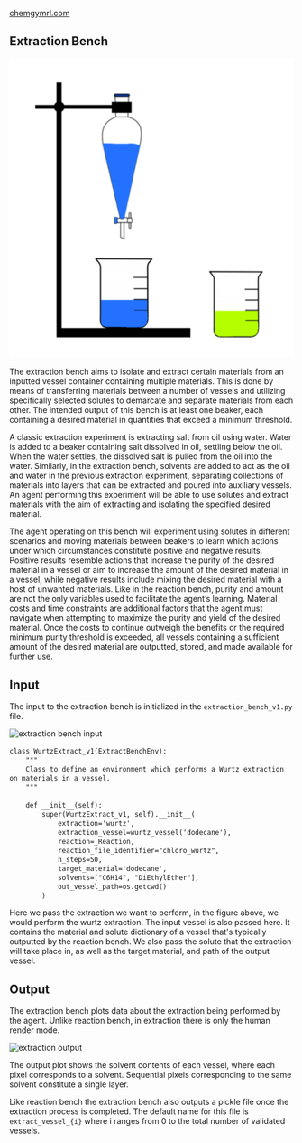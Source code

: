[chemgymrl.com](https://chemgymrl.com/)

## Extraction Bench

<span style="display:block;text-align:center">![Extraction](tutorial_figures/extraction.png)

The extraction bench aims to isolate and extract certain materials from an inputted vessel container containing multiple materials. This is done by means of transferring materials between a number of vessels and utilizing specifically selected solutes to demarcate and separate materials from each other. The intended output of this bench is at least one beaker, each containing a desired material in quantities that exceed a minimum threshold.
 
A classic extraction experiment is extracting salt from oil using water. Water is added to a beaker containing salt dissolved in oil, settling below the oil. When the water settles, the dissolved salt is pulled from the oil into the water. Similarly, in the extraction bench, solvents are added to act as the oil and water in the previous extraction experiment, separating collections of materials into layers that can be extracted and poured into auxiliary vessels. An agent performing this experiment will be able to use solutes and extract materials with the aim of extracting and isolating the specified desired material.

The agent operating on this bench will experiment using solutes in different scenarios and moving materials between beakers to learn which actions under which circumstances constitute positive and negative results. Positive results resemble actions that increase the purity of the desired material in a vessel or aim to increase the amount of the desired material in a vessel, while negative results include mixing the desired material with a host of unwanted materials. Like in the reaction bench, purity and amount are not the only variables used to facilitate the agent’s learning. Material costs and time constraints are additional factors that the agent must navigate when attempting to maximize the purity and yield of the desired material. Once the costs to continue outweigh the benefits or the required minimum purity threshold is exceeded, all vessels containing a sufficient amount of the desired material are outputted, stored, and made available for further use.

## Input 

The input to the extraction bench is initialized in the `extraction_bench_v1.py` file.

![extraction bench input](../tutorial_figures/extraction/extraction_bench_input.png)
```
class WurtzExtract_v1(ExtractBenchEnv):
    """
    Class to define an environment which performs a Wurtz extraction on materials in a vessel.
    """

    def __init__(self):
        super(WurtzExtract_v1, self).__init__(
            extraction='wurtz',
            extraction_vessel=wurtz_vessel('dodecane'),
            reaction=_Reaction,
            reaction_file_identifier="chloro_wurtz",
            n_steps=50,
            target_material='dodecane',
            solvents=["C6H14", "DiEthylEther"],
            out_vessel_path=os.getcwd()
        )
```

Here we pass the extraction we want to perform, in the figure above, we would perform the wurtz extraction. The input 
vessel is also passed here. It contains the material and solute dictionary of a vessel that's typically outputted by the
reaction bench. We also pass the solute that the extraction will take place in, as well as the target material, and path 
of the output vessel.

## Output

The extraction bench plots data about the extraction being performed by the agent. Unlike reaction bench, in extraction 
there is only the human render mode.

![extraction output](../tutorial_figures/extraction/human_render_extraction.png)

The output plot shows the solvent contents of each vessel, where each pixel corresponds to a solvent. Sequential pixels
corresponding to the same solvent constitute a single layer.

Like reaction bench the extraction bench also outputs a pickle file once the extraction process is completed. The
default name for this file is `extract_vessel_{i}` where i ranges from 0 to the total number of validated vessels.
